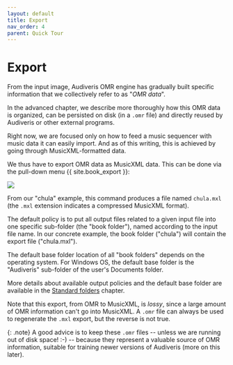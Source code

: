 ```yaml
---
layout: default
title: Export
nav_order: 4
parent: Quick Tour
---
```

# Export

From the input image, Audiveris OMR engine has gradually built specific information that we
collectively refer to as "_OMR data_".

In the advanced chapter, we describe more thoroughly how this OMR data is organized, can be
persisted on disk (in a `.omr` file) and directly reused by Audiveris or other external programs.

Right now, we are focused only on how to feed a music sequencer with music data it can easily import.
And as of this writing, this is achieved by going through MusicXML-formatted data.

We thus have to export OMR data as MusicXML data.
This can be done via the pull-down menu {{ site.book_export }}:

![](../assets/images/book_export.png)

From our "chula" example, this command produces a file named `chula.mxl`
(the `.mxl` extension indicates a compressed MusicXML format).

The default policy is to put all output files related to a given input file into one specific sub-folder
(the "book folder"), named according to the input file name.
In our concrete example, the book folder ("chula") will contain the export file ("chula.mxl").

The default base folder location of all "book folders" depends on the operating system.
For Windows OS, the default base folder is the "Audiveris" sub-folder of the user's Documents folder.

More details about available output policies and the default base folder are available in the
[Standard folders](../folders/standard.md) chapter.

Note that this export, from OMR to MusicXML,  is _lossy_, since a large amount of OMR
information can't go into MusicXML.
A `.omr` file can always be used to regenerate the `.mxl` export, but the reverse is not true.

{: .note}
A good advice is to keep these `.omr` files
-- unless we are running out of disk space! :-) --
because they represent a valuable source of OMR information,
suitable for training newer versions of Audiveris (more on this later).
